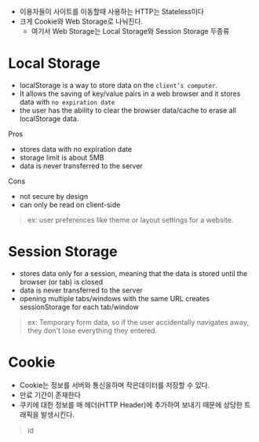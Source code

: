 - 이용자들이 사이트를 이동할때 사용하는 HTTP는 Stateless이다
- 크게 Cookie와 Web Storage로 나눠진다.
    - 여기서 Web Storage는 Local Storage와 Session Storage 두종류

# Local Storage
- localStorage is a way to store data on the `client’s computer`. 
-  It allows the saving of key/value pairs in a web browser and it stores data with `no expiration date`
- the user has the ability to clear the browser data/cache to erase all localStorage data.

Pros 
- stores data with no expiration date
- storage limit is about 5MB
- data is never transferred to the server

Cons 
 - not secure by design
 - can only be read on client-side

>ex: user preferences like theme or layout settings for a website.

# Session Storage
- stores data only for a session, meaning that the data is stored until the browser (or tab) is closed
- data is never transferred to the server
- opening multiple tabs/windows with the same URL creates sessionStorage for each tab/window

>ex: Temporary form data, so if the user accidentally navigates away, they don't lose everything they entered.

# Cookie 
 - Cookie는 정보를 서버와 통신을하며 작은데이터를 저장할 수 있다. 
 - 만료 기간이 존재한다
 - 쿠키에 대한 정보를 매 헤더(HTTP Header)에 추가하여 보내기 때문에 상당한 트래픽을 발생시킨다.
>id